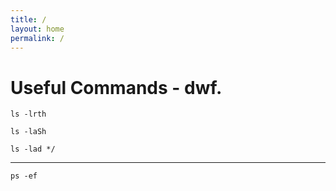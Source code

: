```yaml
---
title: /
layout: home
permalink: /
---
```


# Useful Commands - dwf.

`ls -lrth`

`ls -laSh`

`ls -lad */`

---

```ps -ef```


